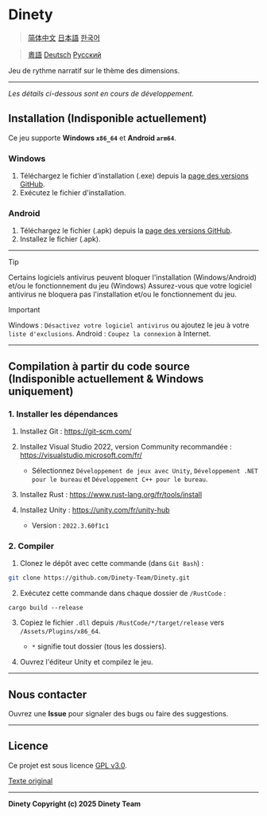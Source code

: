 # Dinety

> [简体中文](./README_zh.md)
> [日本語](./README_ja.md)
> [한국어](./README_ko.md)

> [粵語](./README_yue.md)
> [Deutsch](./README_de.md)
> [Русский](./README_ru.md)

Jeu de rythme narratif sur le thème des dimensions.

---

*Les détails ci-dessous sont en cours de développement.*

## Installation (Indisponible actuellement)

Ce jeu supporte **Windows `x86_64`** et **Android `arm64`**.

### Windows

1. Téléchargez le fichier d'installation (.exe) depuis la [page des versions GitHub](https://github.com/Dinety-Team/Dinety/release).
2. Exécutez le fichier d'installation.

### Android

1. Téléchargez le fichier (.apk) depuis la [page des versions GitHub](https://github.com/Dinety-Team/Dinety/release).
2. Installez le fichier (.apk).

---

>[!TIP]
>Certains logiciels antivirus peuvent bloquer l'installation
(Windows/Android) et/ou le fonctionnement du jeu (Windows)
>Assurez-vous que votre logiciel antivirus ne bloquera pas 
l'installation et/ou le fonctionnement du jeu.

>[!IMPORTANT]
>Windows : `Désactivez votre logiciel antivirus` ou ajoutez le jeu à votre `liste d'exclusions`.
>Android : `Coupez la connexion` à Internet.

---

## Compilation à partir du code source (Indisponible actuellement & Windows uniquement)

### 1. Installer les dépendances

1. Installez Git : <https://git-scm.com/>

2. Installez Visual Studio 2022, version Community recommandée : <https://visualstudio.microsoft.com/fr/>
    - Sélectionnez `Développement de jeux avec Unity`, `Développement .NET pour le bureau` et `Développement C++ pour le bureau`.

3. Installez Rust : <https://www.rust-lang.org/fr/tools/install>

4. Installez Unity : <https://unity.com/fr/unity-hub>
    - Version : `2022.3.60f1c1`

### 2. Compiler

1. Clonez le dépôt avec cette commande (dans `Git Bash`) :
```bash
git clone https://github.com/Dinety-Team/Dinety.git
```

2. Exécutez cette commande dans chaque dossier de `/RustCode` :
```pwsh
cargo build --release
```

3. Copiez le fichier `.dll` depuis `/RustCode/*/target/release` vers `/Assets/Plugins/x86_64`.
    - `*` signifie tout dossier (tous les dossiers).

4. Ouvrez l'éditeur Unity et compilez le jeu.

---

## Nous contacter

Ouvrez une **Issue** pour signaler des bugs ou faire des suggestions.

---

## Licence

Ce projet est sous licence [GPL v3.0](./LICENSE_fr.md).

[Texte original](https://www.gnu.org/licenses/gpl-3.0.html#license-text)

---
**Dinety Copyright (c) 2025 Dinety Team**
